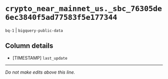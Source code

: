 # `crypto_near_mainnet_us._sbc_76305de6ec3840f5ad77583f5e177344`
`bq-1` | `bigquery-public-data`

## Column details
* [TIMESTAMP] `last_update`

-------------------------------------------------------------------------------
*Do not make edits above this line.*
